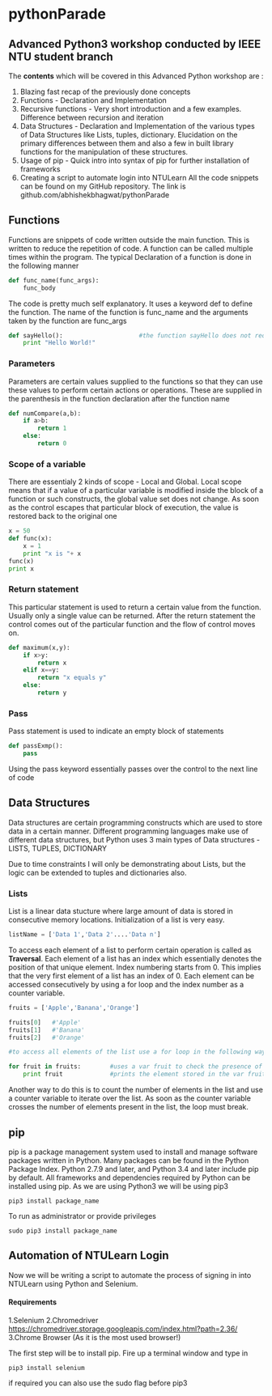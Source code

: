 # pythonParade
## Advanced Python3 workshop conducted by IEEE NTU student branch


The **contents** which will be covered in this Advanced Python workshop are :
1. Blazing fast recap of the previously done concepts
2. Functions - Declaration and Implementation
3. Recursive functions - Very short introduction and a few examples. Difference between recursion and iteration
4. Data Structures - Declaration and Implementation of the various types of Data Structures like Lists, tuples, dictionary. Elucidation on the primary differences
between them and also a few in built library functions for the manipulation of these structures.
5. Usage of pip - Quick intro into syntax of pip for further installation of frameworks
6. Creating a script to automate login into NTULearn
All the code snippets can be found on my GitHub repository. The link is github.com/abhishekbhagwat/pythonParade 



## Functions
Functions are snippets of code written outside the main function. This is written to reduce the repetition of code. A function can be called multiple times within the
program. The typical Declaration of a function is done in the following manner

```python
def func_name(func_args):
    func_body
```

    
The code is pretty much self explanatory. It uses a keyword def to define the function. The name of the function is func_name and the arguments taken by the function
are func_args

```python
def sayHello():                     #the function sayHello does not require any arguments
    print "Hello World!"
```
### Parameters
Parameters are certain values supplied to the functions so that they can use these values to perform certain actions or operations. These are supplied in the 
parenthesis in the function declaration after the function name

```python
def numCompare(a,b):
    if a>b:
        return 1
    else:
        return 0
```

### Scope of a variable
There are essentialy 2 kinds of scope - Local and Global. Local scope means that if a value of a particular variable is modified inside the block of a function or such constructs, the global value set does not change. As soon as the control escapes that particular block of execution, the value is restored back to the original one 

```python
x = 50
def func(x):
    x = 1
    print "x is "+ x
func(x)
print x 
```

### Return statement
This particular statement is used to return a certain value from the function. Usually only a single value can be returned. After the return statement the control comes out of the particular function and the flow of control moves on.

```python
def maximum(x,y):
    if x>y:
        return x
    elif x==y:
        return "x equals y"
    else:
        return y
```

### Pass
Pass statement is used to indicate an empty block of statements

```python
def passExmp():
    pass
```

Using the pass keyword essentially passes over the control to the next line of code

## Data Structures

Data structures are certain programming constructs which are used to store data in a certain manner. Different programming languages make use of different 
data structures, but Python uses 3 main types of Data structures - LISTS, TUPLES, DICTIONARY

Due to time constraints I will only be demonstrating about Lists, but the logic can be extended to tuples and dictionaries also.

### Lists
List is a linear data stucture where large amount of data is stored in consecutive memory locations. Initialization of a list is very easy.

```python
listName = ['Data 1','Data 2'....'Data n']
```

To access each element of a list to perform certain operation is called as **Traversal**. Each element of a list has an index which essentially denotes the 
position of that unique element. Index numbering starts from 0. This implies that the very first element of a list has an index of 0. Each element can be accessed consecutively by using a for loop and the index number as a counter variable.

```python
fruits = ['Apple','Banana','Orange']

fruits[0]   #'Apple'
fruits[1]   #'Banana'
fruits[2]   #'Orange'

#to access all elements of the list use a for loop in the following way

for fruit in fruits:        #uses a var fruit to check the presence of an element in list   
    print fruit             #prints the element stored in the var fruit

```

Another way to do this is to count the number of elements in the list and use a counter variable to iterate over the list. As soon as the counter variable crosses the number of elements present in the list, the loop must break.

## pip
pip is a package management system used to install and manage software packages written in Python. Many packages can be found in the Python Package Index. Python 2.7.9 and later, and Python 3.4 and later include pip by default. All frameworks and dependencies required by Python can be installed using pip. 
As we are using Python3 we will be using pip3
```
pip3 install package_name
```
To run as administrator or provide privileges
```
sudo pip3 install package_name
```
## Automation of NTULearn Login
Now we will be writing a script to automate the process of signing in into NTULearn using Python and Selenium.

#### Requirements
1.Selenium 
2.Chromedriver https://chromedriver.storage.googleapis.com/index.html?path=2.36/
3.Chrome Browser (As it is the most used browser!)

The first step will be to install pip. Fire up a terminal window and type in 
```
pip3 install selenium
```
if required you can also use the sudo flag before pip3

